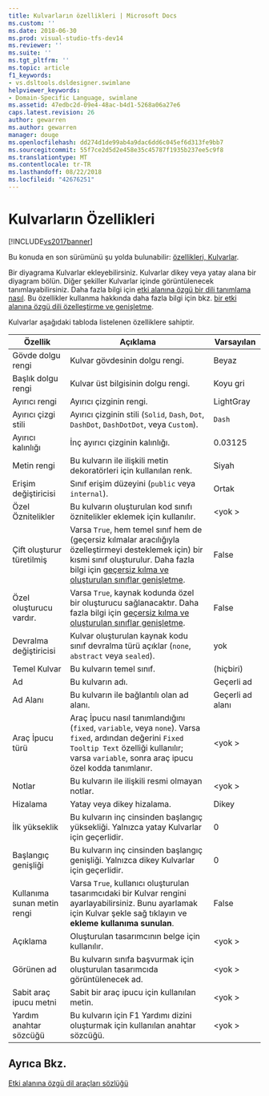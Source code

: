 ```yaml
---
title: Kulvarların özellikleri | Microsoft Docs
ms.custom: ''
ms.date: 2018-06-30
ms.prod: visual-studio-tfs-dev14
ms.reviewer: ''
ms.suite: ''
ms.tgt_pltfrm: ''
ms.topic: article
f1_keywords:
- vs.dsltools.dsldesigner.swimlane
helpviewer_keywords:
- Domain-Specific Language, swimlane
ms.assetid: 47edbc2d-09e4-48ac-b4d1-5268a06a27e6
caps.latest.revision: 26
author: gewarren
ms.author: gewarren
manager: douge
ms.openlocfilehash: dd274d1de99ab4a9dac6dd6c045ef6d313fe9bb7
ms.sourcegitcommit: 55f7ce2d5d2e458e35c45787f1935b237ee5c9f8
ms.translationtype: MT
ms.contentlocale: tr-TR
ms.lasthandoff: 08/22/2018
ms.locfileid: "42676251"
---
```

# <a name="properties-of-swimlanes"></a>Kulvarların Özellikleri
[!INCLUDE[vs2017banner](../includes/vs2017banner.md)]

Bu konuda en son sürümünü şu yolda bulunabilir: [özellikleri, Kulvarlar](https://docs.microsoft.com/visualstudio/modeling/properties-of-swimlanes).  
  
Bir diyagrama Kulvarlar ekleyebilirsiniz. Kulvarlar dikey veya yatay alana bir diyagram bölün. Diğer şekiller Kulvarlar içinde görüntülenecek tanımlayabilirsiniz. Daha fazla bilgi için [etki alanına özgü bir dili tanımlama nasıl](../modeling/how-to-define-a-domain-specific-language.md). Bu özellikler kullanma hakkında daha fazla bilgi için bkz. [bir etki alanına özgü dili özelleştirme ve genişletme](../modeling/customizing-and-extending-a-domain-specific-language.md).  
  
 Kulvarlar aşağıdaki tabloda listelenen özelliklere sahiptir.  
  
|Özellik|Açıklama|Varsayılan|  
|--------------|-----------------|-------------|  
|Gövde dolgu rengi|Kulvar gövdesinin dolgu rengi.|Beyaz|  
|Başlık dolgu rengi|Kulvar üst bilgisinin dolgu rengi.|Koyu gri|  
|Ayırıcı rengi|Ayırıcı çizginin rengi.|LightGray|  
|Ayırıcı çizgi stili|Ayırıcı çizginin stili (`Solid`, `Dash`, `Dot`, `DashDot`, `DashDotDot`, veya `Custom`).|`Dash`|  
|Ayırıcı kalınlığı|İnç ayırıcı çizginin kalınlığı.|0.03125|  
|Metin rengi|Bu kulvarın ile ilişkili metin dekoratörleri için kullanılan renk.|Siyah|  
|Erişim değiştiricisi|Sınıf erişim düzeyini (`public` veya `internal`).|Ortak|  
|Özel Öznitelikler|Bu kulvarın oluşturulan kod sınıfı öznitelikler eklemek için kullanılır.|\<yok >|  
|Çift oluşturur türetilmiş|Varsa `True`, hem temel sınıf hem de (geçersiz kılmalar aracılığıyla özelleştirmeyi desteklemek için) bir kısmi sınıf oluşturulur. Daha fazla bilgi için [geçersiz kılma ve oluşturulan sınıflar genişletme](../modeling/overriding-and-extending-the-generated-classes.md).|False|  
|Özel oluşturucu vardır.|Varsa `True`, kaynak kodunda özel bir oluşturucu sağlanacaktır. Daha fazla bilgi için [geçersiz kılma ve oluşturulan sınıflar genişletme](../modeling/overriding-and-extending-the-generated-classes.md).|False|  
|Devralma değiştiricisi|Kulvar oluşturulan kaynak kodu sınıf devralma türü açıklar (`none`, `abstract` veya `sealed`).|yok|  
|Temel Kulvar|Bu kulvarın temel sınıf.|(hiçbiri)|  
|Ad|Bu kulvarın adı.|Geçerli ad|  
|Ad Alanı|Bu kulvarın ile bağlantılı olan ad alanı.|Geçerli ad alanı|  
|Araç İpucu türü|Araç İpucu nasıl tanımlandığını (`fixed`, `variable`, veya `none`). Varsa `fixed`, ardından değerini `Fixed Tooltip Text` özelliği kullanılır; varsa `variable`, sonra araç ipucu özel kodda tanımlanır.|\<yok >|  
|Notlar|Bu kulvarın ile ilişkili resmi olmayan notlar.|\<yok >|  
|Hizalama|Yatay veya dikey hizalama.|Dikey|  
|İlk yükseklik|Bu kulvarın inç cinsinden başlangıç yüksekliği. Yalnızca yatay Kulvarlar için geçerlidir.|0|  
|Başlangıç genişliği|Bu kulvarın inç cinsinden başlangıç genişliği. Yalnızca dikey Kulvarlar için geçerlidir.|0|  
|Kullanıma sunan metin rengi|Varsa `True`, kullanıcı oluşturulan tasarımcıdaki bir Kulvar rengini ayarlayabilirsiniz. Bunu ayarlamak için Kulvar şekle sağ tıklayın ve **ekleme kullanıma sunulan**.|False|  
|Açıklama|Oluşturulan tasarımcının belge için kullanılır.|\<yok >|  
|Görünen ad|Bu kulvarın sınıfa başvurmak için oluşturulan tasarımcıda görüntülenecek ad.|\<yok >|  
|Sabit araç ipucu metni|Sabit bir araç ipucu için kullanılan metin.|\<yok >|  
|Yardım anahtar sözcüğü|Bu kulvarın için F1 Yardımı dizini oluşturmak için kullanılan anahtar sözcüğü.|\<yok >|  
  
## <a name="see-also"></a>Ayrıca Bkz.  
 [Etki alanına özgü dil araçları sözlüğü](http://msdn.microsoft.com/en-us/ca5e84cb-a315-465c-be24-76aa3df276aa)



